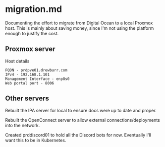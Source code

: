 # migration.md

Documenting the effort to migrate from Digital Ocean to a local Proxmox host. This is mainly about saving money, since I'm not using the platform enough to justify the cost.

## Proxmox server

Host details

```text
FQDN - prdpve01.drewburr.com
IPv4 - 192.168.1.101
Management Interface - enp8s0
Web portal port - 8006
```

## Other servers

Rebuilt the IPA server for local to ensure docs were up to date and proper.

Rebuilt the OpenConnect server to allow external connections/deployments into the network.

Created prddiscord01 to hold all the Discord bots for now. Eventually I'll want this to be in Kubernetes.
